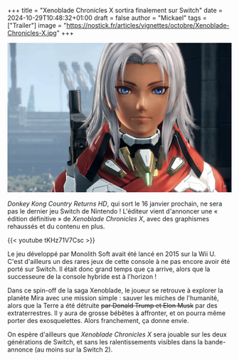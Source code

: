 +++
title = "Xenoblade Chronicles X sortira finalement sur Switch"
date = 2024-10-29T10:48:32+01:00
draft = false
author = "Mickael"
tags = ["Trailer"]
image = "https://nostick.fr/articles/vignettes/octobre/Xenoblade-Chronicles-X.jpg"
+++

![Xenoblade Chronicles X](Xenoblade-Chronicles-X.jpg "")

*Donkey Kong Country Returns HD*, qui sort le 16 janvier prochain, ne sera pas le dernier jeu Switch de Nintendo ! L'éditeur vient d'annoncer une « édition définitive » de *Xenoblade Chronicles X*, avec des graphismes rehaussés et du contenu en plus.

{{< youtube tKHz71V7Csc >}} 

Le jeu développé par Monolith Soft avait été lancé en 2015 sur la Wii U. C'est d'ailleurs un des rares jeux de cette console à ne pas encore avoir été porté sur Switch. Il était donc grand temps que ça arrive, alors que la successeure de la console hybride est à l'horizon ! 

Dans ce spin-off de la saga Xenoblade, le joueur se retrouve à explorer la planète Mira avec une mission simple : sauver les miches de l'humanité, alors que la Terre a été détruite ~~par Donald Trump et Elon Musk~~ par des extraterrestres. Il y aura de grosse bébêtes à affronter, et on pourra même porter des exosquelettes. Alors franchement, ça donne envie.

On espère d'ailleurs que *Xenoblade Chronicles X* sera jouable sur les deux générations de Switch, et sans les ralentissements visibles dans la bande-annonce (au moins sur la Switch 2).